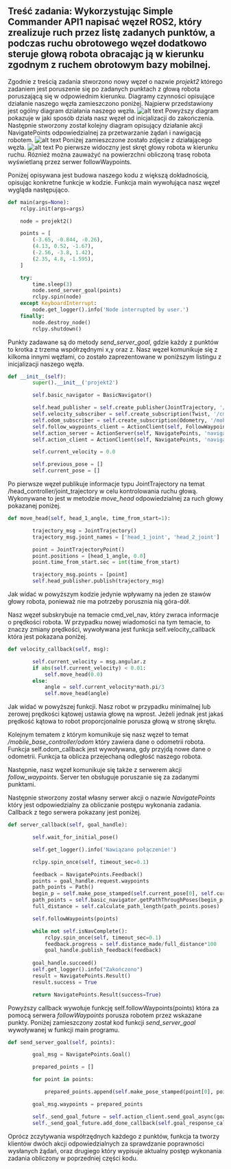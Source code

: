 ## Treść zadania: **Wykorzystując Simple Commander API1 napisać węzeł ROS2, który zrealizuje ruch przez listę zadanych punktów, a podczas ruchu obrotowego węzeł dodatkowo steruje głową robota obracając ją w kierunku zgodnym z ruchem obrotowym bazy mobilnej.**

Zgodnie z treścią zadania stworzono nowy węzeł o nazwie *projekt2* którego zadaniem jest poruszenie się po zadanych punktach z głową robota poruszającą się w odpowiednim kierunku.
Diagramy czynności opisujące działanie naszego węzła zamieszczono poniżej. Najpierw przedstawiony jest ogólny diagram działania naszego węzła.
![alt text](image-8.png)
Powyższy diagram pokazuje w jaki sposób działa nasz węzeł od inicjalizacji do zakończenia.
Następnie stworzony został kolejny diagram opisujący działanie akcji NavigatePoints odpowiedzialnej za przetwarzanie żądań i nawigacją robotem.
![alt text](image-9.png)
Poniżej zamieszczone zostało zdjęcie z działającego węzła.
![alt text](image-10.png)
Po pierwsze widoczny jest skręt głowy robota w kierunku ruchu. Róznież można zauważyć na powierzchni obliczoną trasę robota wyświetlaną przez serwer followWaypoints.

Poniżej opisywana jest budowa naszego kodu z większą dokładnością, opisując konkretne funkcje w kodzie.
Funkcja main wywołująca nasz węzeł wygląda następująco.
```python
def main(args=None):
    rclpy.init(args=args)

    node = projekt2()

    points = [
        (-3.65, -0.844, -0.26),
        (4.13, 0.52, -1.67),
        (-2.56, -3.8, 1.42),
        (2.35, 4.8, -1.595),
    ]

    try:
        time.sleep(3)
        node.send_server_goal(points)
        rclpy.spin(node)        
    except KeyboardInterrupt:
        node.get_logger().info('Node interrupted by user.')
    finally:
        node.destroy_node()
        rclpy.shutdown()
```
Punkty zadawane są do metody *send_server_goal*, gdzie każdy z punktów to krotka z trzema współrzędnymi x,y oraz z.
Nasz węzeł komunikuje się z kilkoma innymi węzłami, co zostało zaprezentowane w poniższym listingu z inicjalizacji naszego węzła.
```python
def __init__(self):
        super().__init__('projekt2')

        self.basic_navigator = BasicNavigator()

        self.head_publisher = self.create_publisher(JointTrajectory, '/head_controller/joint_trajectory', 10)
        self.velocity_subscriber = self.create_subscription(Twist, '/cmd_vel_nav', self.velocity_callback, 10)
        self.odom_subscriber = self.create_subscription(Odometry, '/mobile_base_controller/odom', self.odom_callback, 10)
        self.follow_waypoints_client = ActionClient(self, FollowWaypoints, 'follow_waypoints')
        self.action_server = ActionServer(self, NavigatePoints, 'navigate_points', self.server_callback)
        self.action_client = ActionClient(self, NavigatePoints, 'navigate_points')

        self.current_velocity = 0.0

        self.previous_pose = []
        self.current_pose = [] 


```
Po pierwsze węzeł publikuje informacje typu JointTrajectory na temat /head_controller/joint_trajectory w celu kontrolowania ruchu głową. Wykonywane to jest w metodzie *move_head* odpowiedzialnej za ruch głowy pokazanej poniżej.
``` python
def move_head(self, head_1_angle, time_from_start=1):

        trajectory_msg = JointTrajectory()
        trajectory_msg.joint_names = ['head_1_joint', 'head_2_joint']

        point = JointTrajectoryPoint()
        point.positions = [head_1_angle, 0.0]
        point.time_from_start.sec = int(time_from_start)

        trajectory_msg.points = [point]
        self.head_publisher.publish(trajectory_msg)

```
Jak widać w powyższym kodzie jedynie wpływamy na jeden ze stawów głowy robota, ponieważ nie ma potrzeby porusznia nią góra-dół.

Nasz węzeł subskrybuje na temacie cmd_vel_nav, który zwraca informacje o prędkości robota. W przypadku nowej wiadomości na tym temacie, to znaczy zmiany prędkości, wywoływana jest funkcja self.velocity_callback która jest pokazana poniżej.
```python
def velocity_callback(self, msg):

        self.current_velocity = msg.angular.z
        if abs(self.current_velocity) < 0.01:
            self.move_head(0.0)
        else:
            angle = self.current_velocity*math.pi/3
            self.move_head(angle)

```
Jak widać w powyższej funkcji. Nasz robot w przypadku minimalnej lub zerowej prędkości kątowej ustawia głowę na wprost. Jeżeli jednak jest jakaś prędkość kątowa to robot proporcjonalnie porusza głową w stronę skrętu.

Kolejnym tematem z którym komunikuje się nasz węzeł to temat */mobile_base_controller/odom* który zawiera dane o odometrii robota. Funkcja self.odom_callback jest wywoływana, gdy przyjdą nowe dane o odometrii. Funkcja ta oblicza przejechaną odległość naszego robota.

Następnie, nasz węzeł komunikuje się także z serwerem akcji *follow_waypoints*. Server ten obsługuje poruszanie się za zadanymi punktami.

Następnie stworzony został własny serwer akcji o nazwie *NavigatePoints* który jest odpowiedzialny za obliczanie postępu wykonania zadania. Callback z tego serwera pokazany jest poniżej.
```python
def server_callback(self, goal_handle):

        self.wait_for_initial_pose()

        self.get_logger().info('Nawiązano połączenie!')

        rclpy.spin_once(self, timeout_sec=0.1)

        feedback = NavigatePoints.Feedback()
        points = goal_handle.request.waypoints
        path_points = Path()
        begin_p = self.make_pose_stamped(self.current_pose[0], self.current_pose[1], 0.0)
        path_points = self.basic_navigator.getPathThroughPoses(begin_p, points)
        full_distance = self.calculate_path_length(path_points.poses)

        self.followWaypoints(points)

        while not self.isNavComplete():
            rclpy.spin_once(self, timeout_sec=0.1)
            feedback.progress = self.distance_made/full_distance*100
            goal_handle.publish_feedback(feedback)
         
        goal_handle.succeed()
        self.get_logger().info("Zakończono") 
        result = NavigatePoints.Result()
        result.success = True

        return NavigatePoints.Result(success=True)
```
Powyższy callback wywołuje funkcję self.followWaypoints(points) która za pomocą serwera *followWaypoints* porusza robotem przez wskazane punkty.
Poniżej zamieszczony został kod funkcji *send_server_goal* wywoływanej w funkcji main programu.
```python
def send_server_goal(self, points):

        goal_msg = NavigatePoints.Goal()

        prepared_points = []

        for point in points:

            prepared_points.append(self.make_pose_stamped(point[0], point[1], point[2]))      

        goal_msg.waypoints = prepared_points

        self._send_goal_future = self.action_client.send_goal_async(goal_msg, feedback_callback=self.feedback_callback)
        self._send_goal_future.add_done_callback(self.goal_response_callback)
```
Oprócz zczytywania współrzędnych każdego z punktów, funkcja ta tworzy klientów dwóch akcji odpowiedzialnych za sprawdzanie poprawności wysłanych żądań, oraz drugiego który wypisuje aktualny postęp wykonania zadania obliczony w poprzedniej części kodu.

